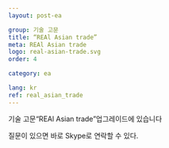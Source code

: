 ```yaml
---
layout: post-ea

group: 기술 고문 
title: “REAl Asian trade”
meta: REAl Asian trade
logo: real-asian-trade.svg
order: 4

category: ea

lang: kr
ref: real_asian_trade
---
```


기술 고문“REAl Asian trade”업그레이드에 있습니다

질문이 있으면 바로 Skype로 연락할 수 있다.
